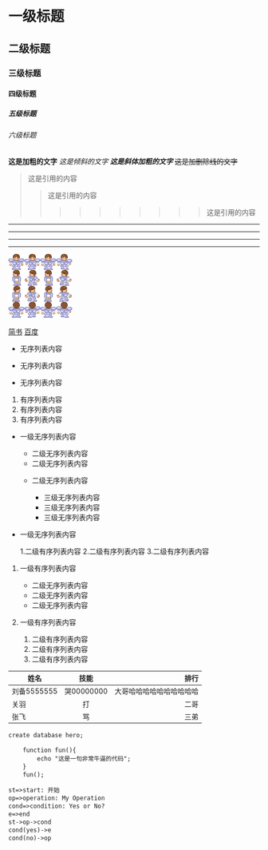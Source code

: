 # 一级标题
## 二级标题
### 三级标题
#### 四级标题
##### 五级标题
###### 六级标题

**这是加粗的文字**
*这是倾斜的文字*
***这是斜体加粗的文字***
~~这是加删除线的文字~~

>这是引用的内容
>>这是引用的内容
>>>>>>>>>>这是引用的内容

---
----
***
****

![blockchain](./hero.png "区块链")

[简书](http://jianshu.com "简书title")
[百度](http://baidu.com "百度title")

- 无序列表内容
+ 无序列表内容
* 无序列表内容

1. 有序列表内容
2. 有序列表内容
3. 有序列表内容

- 一级无序列表内容
   
   - 二级无序列表内容
   + 二级无序列表内容
   * 二级无序列表内容

      - 三级无序列表内容
      + 三级无序列表内容
      * 三级无序列表内容

- 一级无序列表内容

   1.二级有序列表内容
   2.二级有序列表内容
   3.二级有序列表内容

1. 一级有序列表内容
   
   - 二级无序列表内容
   + 二级无序列表内容
   * 二级无序列表内容

2. 一级有序列表内容

   1. 二级有序列表内容
   2. 二级有序列表内容
   3. 二级有序列表内容

姓名|技能|排行
--|:--:|--:
刘备5555555|哭00000000|大哥哈哈哈哈哈哈哈哈哈哈
关羽|打|二哥
张飞|骂|三弟

`create database hero;`

```
    function fun(){
        echo "这是一句非常牛逼的代码";
    }
    fun();
```

```flow
st=>start: 开始
op=>operation: My Operation
cond=>condition: Yes or No?
e=>end
st->op->cond
cond(yes)->e
cond(no)->op
```

